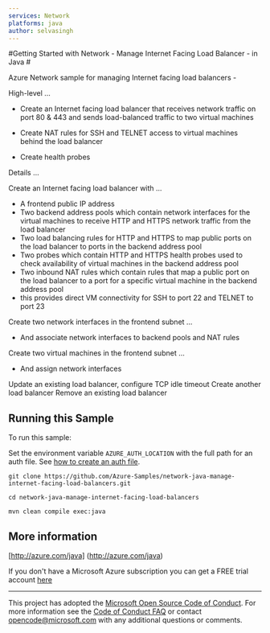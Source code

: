 ```yaml
---
services: Network
platforms: java
author: selvasingh
---
```


#Getting Started with Network - Manage Internet Facing Load Balancer - in Java #


  Azure Network sample for managing Internet facing load balancers -
 
  High-level ...
 
  - Create an Internet facing load balancer that receives network traffic on
    port 80 &amp; 443 and sends load-balanced traffic to two virtual machines
 
  - Create NAT rules for SSH and TELNET access to virtual
    machines behind the load balancer
 
  - Create health probes
 
  Details ...
 
  Create an Internet facing load balancer with ...
  - A frontend public IP address
  - Two backend address pools which contain network interfaces for the virtual
    machines to receive HTTP and HTTPS network traffic from the load balancer
  - Two load balancing rules for HTTP and HTTPS to map public ports on the load
    balancer to ports in the backend address pool
  - Two probes which contain HTTP and HTTPS health probes used to check availability
    of virtual machines in the backend address pool
  - Two inbound NAT rules which contain rules that map a public port on the load
    balancer to a port for a specific virtual machine in the backend address pool
  - this provides direct VM connectivity for SSH to port 22 and TELNET to port 23
 
  Create two network interfaces in the frontend subnet ...
  - And associate network interfaces to backend pools and NAT rules
 
  Create two virtual machines in the frontend subnet ...
  - And assign network interfaces
 
  Update an existing load balancer, configure TCP idle timeout
  Create another load balancer
  Remove an existing load balancer
 

## Running this Sample ##

To run this sample:

Set the environment variable `AZURE_AUTH_LOCATION` with the full path for an auth file. See [how to create an auth file](https://github.com/Azure/azure-sdk-for-java/blob/master/AUTH.md).

    git clone https://github.com/Azure-Samples/network-java-manage-internet-facing-load-balancers.git

    cd network-java-manage-internet-facing-load-balancers

    mvn clean compile exec:java

## More information ##

[http://azure.com/java] (http://azure.com/java)

If you don't have a Microsoft Azure subscription you can get a FREE trial account [here](http://go.microsoft.com/fwlink/?LinkId=330212)

---

This project has adopted the [Microsoft Open Source Code of Conduct](https://opensource.microsoft.com/codeofconduct/). For more information see the [Code of Conduct FAQ](https://opensource.microsoft.com/codeofconduct/faq/) or contact [opencode@microsoft.com](mailto:opencode@microsoft.com) with any additional questions or comments.